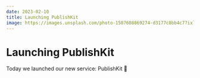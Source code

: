```yaml
---
date: 2023-02-10
title: Launching PublishKit
image: https://images.unsplash.com/photo-1507608869274-d3177c8bb4c7?ixlib=rb-4.0.3&ixid=MnwxMjA3fDB8MHxwaG90by1wYWdlfHx8fGVufDB8fHx8&auto=format&fit=crop&w=1170&q=80
---
```

# Launching PublishKit

Today we launched our new service: PublishKit 🎉